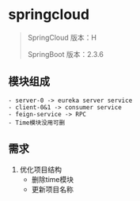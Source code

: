 # springcloud
> SpringCloud 版本：H
>
> SpringBoot  版本：2.3.6

## 模块组成
    - server-0 -> eureka server service
    - client-0&1 -> consumer service
    - feign-service -> RPC 
    - Time模块没用可删
## 需求
1. 优化项目结构
   * 删除time模块
   * 更新项目名称
